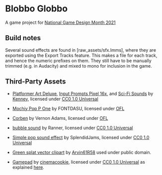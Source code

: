 # Blobbo Globbo

A game project for [National Game Design Month 2021](https://nagademon.org/)

## Build notes

Several sound effects are found in [raw_assets/sfx.lmms], where they
are exported using the Export Tracks feature. This makes a file for
each track, and hence the numeric prefixes on them. They still have
to be manually trimmed (e.g. in Audacity) and mixed to mono for
inclusion in the game.

## Third-Party Assets

- [Platformer Art Deluxe](https://www.kenney.nl/assets/platformer-art-deluxe), [Input Prompts Pixel 16x](https://www.kenney.nl/assets/input-prompts-pixel-16), and [Sci-Fi Sounds](https://www.kenney.nl/assets/sci-fi-sounds) by [Kenney](https://www.kenney.nl), licensed under [CC0 1.0 Universal](https://creativecommons.org/publicdomain/zero/1.0/)

- [Mochiy Pop P One](https://fonts.google.com/specimen/Mochiy+Pop+P+One) by FONTDASU,
   licensed under [OFL](docs/fonts/MochiyPopPOne/OFL.txt)

- [Corben](https://fonts.google.com/specimen/Corben) by Vernon Adams, licensed under
  [OFL](docs/fonts/Corben/OFL.txt)  

- [bubble sound](https://freesound.org/people/Ranner/sounds/487532/) by Ranner,
  licensed under [CC0 1.0 Universal](https://creativecommons.org/publicdomain/zero/1.0/)

- [Simple pop sound effect](https://freesound.org/people/SplendidJams/sounds/570459/)
  by SplendidJams, licensed under [CC0 1.0 Universal](https://creativecommons.org/publicdomain/zero/1.0/)

- [Green splat vector clipart](https://www.goodfreephotos.com/vector-images/green-splat-vector-clipart.png.php) by [Arvin61R58](http://arvin61r58.deviantart.com/) used under public domain.

- [Gamepad](https://openclipart.org/detail/191485/gaming-icon) by [cinemacookie](https://openclipart.org/artist/cinemacookie), licensed under [CC0 1.0 Universal](https://creativecommons.org/publicdomain/zero/1.0/) as explained [here](https://openclipart.org/share).